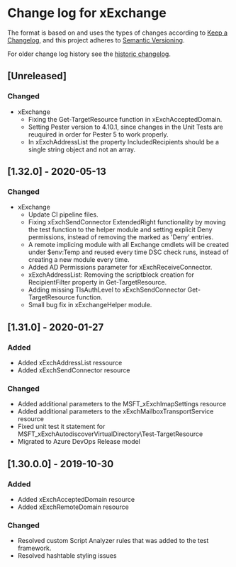 # Change log for xExchange

The format is based on and uses the types of changes according to [Keep a Changelog](https://keepachangelog.com/en/1.0.0/),
and this project adheres to [Semantic Versioning](https://semver.org/spec/v2.0.0.html).

For older change log history see the [historic changelog](HISTORIC_CHANGELOG.md).

## [Unreleased]

### Changed

- xExchange
  - Fixing the Get-TargetResource function in xExchAcceptedDomain.
  - Setting Pester version to 4.10.1, since changes in the Unit Tests are reuquired
  in order for Pester 5 to work properly.
  - In xExchAddressList the property IncludedRecipients should be a single string
  object and not an array.
  
## [1.32.0] - 2020-05-13

### Changed

- xExchange
  - Update CI pipeline files.
  - Fixing xExchSendConnector ExtendedRight functionality by moving the test function
  to the helper module and setting explicit Deny permissions, instead of removing
  the marked as 'Deny' entries.
  - A remote implicing module with all Exchange cmdlets will be created under
  $env:Temp and reused every time DSC check runs, instead of creating a new
  module every time.
  - Added AD Permissions parameter for xExchReceiveConnector.
  - xExchAddressList: Removing the scriptblock creation for RecipientFilter
  property in Get-TargetResource.
  - Adding missing TlsAuthLevel to xExchSendConnector Get-TargetResource function. 
  - Small bug fix in xExchangeHelper module.

## [1.31.0] - 2020-01-27

### Added

- Added xExchAddressList ressource
- Added xExchSendConnector resource

### Changed

- Added additional parameters to the MSFT_xExchImapSettings resource
- Added additional parameters to the xExchMailboxTransportService resource
- Fixed unit test it statement for MSFT_xExchAutodiscoverVirtualDirectory\Test-TargetResource
- Migrated to Azure DevOps Release model

## [1.30.0.0] - 2019-10-30

### Added

- Added xExchAcceptedDomain resource
- Added xExchRemoteDomain resource

### Changed

- Resolved custom Script Analyzer rules that was added to the test framework.
- Resolved hashtable styling issues
